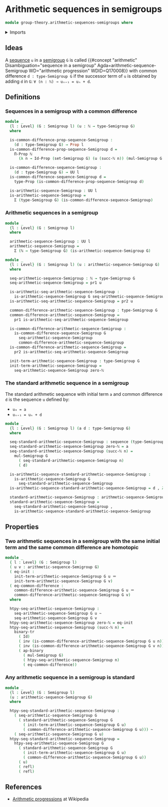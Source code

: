 # Arithmetic sequences in semigroups

```agda
module group-theory.arithmetic-sequences-semigroups where
```

<details><summary>Imports</summary>

```agda
open import elementary-number-theory.natural-numbers

open import foundation.action-on-identifications-binary-functions
open import foundation.action-on-identifications-functions
open import foundation.binary-transport
open import foundation.dependent-pair-types
open import foundation.homotopies
open import foundation.identity-types
open import foundation.propositions
open import foundation.sequences
open import foundation.sets
open import foundation.universe-levels

open import group-theory.semigroups
```

</details>

## Ideas

A [sequence](foundation.sequences.md) `u` in a
[semigroup](group-theory.semigroups.md) `G` is called
{{#concept "arithmetic" Disambiguation="sequence in a semigroup" Agda=arithmetic-sequence-Semigroup WD="arithmetic progression" WDID=Q170008}}
with common difference `d : type-Semigroup G` if the successor term of `u` is
obtained by adding `d` in `G`: `∀ (n : ℕ) → uₙ₊₁ = uₙ + d`.

## Definitions

### Sequences in a semigroup with a common difference

```agda
module _
  {l : Level} (G : Semigroup l) (u : ℕ → type-Semigroup G)
  where

  is-common-difference-prop-sequence-Semigroup :
    (d : type-Semigroup G) → Prop l
  is-common-difference-prop-sequence-Semigroup d =
    Π-Prop ℕ
      (λ n → Id-Prop (set-Semigroup G) (u (succ-ℕ n)) (mul-Semigroup G (u n) d))

  is-common-difference-sequence-Semigroup :
    (d : type-Semigroup G) → UU l
  is-common-difference-sequence-Semigroup d =
    type-Prop (is-common-difference-prop-sequence-Semigroup d)

  is-arithmetic-sequence-Semigroup : UU l
  is-arithmetic-sequence-Semigroup =
    Σ (type-Semigroup G) (is-common-difference-sequence-Semigroup)
```

### Arithmetic sequences in a semigroup

```agda
module _
  {l : Level} (G : Semigroup l)
  where

  arithmetic-sequence-Semigroup : UU l
  arithmetic-sequence-Semigroup =
    Σ (ℕ → type-Semigroup G) (is-arithmetic-sequence-Semigroup G)

module _
  {l : Level} (G : Semigroup l) (u : arithmetic-sequence-Semigroup G)
  where

  seq-arithmetic-sequence-Semigroup : ℕ → type-Semigroup G
  seq-arithmetic-sequence-Semigroup = pr1 u

  is-arithmetic-seq-arithmetic-sequence-Semigroup :
    is-arithmetic-sequence-Semigroup G seq-arithmetic-sequence-Semigroup
  is-arithmetic-seq-arithmetic-sequence-Semigroup = pr2 u

  common-difference-arithmetic-sequence-Semigroup : type-Semigroup G
  common-difference-arithmetic-sequence-Semigroup =
    pr1 is-arithmetic-seq-arithmetic-sequence-Semigroup

  is-common-difference-arithmetic-sequence-Semigroup :
    is-common-difference-sequence-Semigroup G
      seq-arithmetic-sequence-Semigroup
      common-difference-arithmetic-sequence-Semigroup
  is-common-difference-arithmetic-sequence-Semigroup =
    pr2 is-arithmetic-seq-arithmetic-sequence-Semigroup

  init-term-arithmetic-sequence-Semigroup : type-Semigroup G
  init-term-arithmetic-sequence-Semigroup =
    seq-arithmetic-sequence-Semigroup zero-ℕ
```

### The standard arithmetic sequence in a semigroup

The standard arithmetic sequence with initial term `a` and common difference `d`
is the sequence `u` defined by:

- `u₀ = a`
- `uₙ₊₁ = uₙ + d`

```agda
module _
  {l : Level} (G : Semigroup l) (a d : type-Semigroup G)
  where

  seq-standard-arithmetic-sequence-Semigroup : sequence (type-Semigroup G)
  seq-standard-arithmetic-sequence-Semigroup zero-ℕ = a
  seq-standard-arithmetic-sequence-Semigroup (succ-ℕ n) =
    mul-Semigroup G
      ( seq-standard-arithmetic-sequence-Semigroup n)
      ( d)

  is-arithmetic-sequence-standard-arithmetic-sequence-Semigroup :
    is-arithmetic-sequence-Semigroup G
      seq-standard-arithmetic-sequence-Semigroup
  is-arithmetic-sequence-standard-arithmetic-sequence-Semigroup = d , λ n → refl

  standard-arithmetic-sequence-Semigroup : arithmetic-sequence-Semigroup G
  standard-arithmetic-sequence-Semigroup =
    seq-standard-arithmetic-sequence-Semigroup ,
    is-arithmetic-sequence-standard-arithmetic-sequence-Semigroup
```

## Properties

### Two arithmetic sequences in a semigroup with the same initial term and the same common difference are homotopic

```agda
module _
  { l : Level} (G : Semigroup l)
  ( u v : arithmetic-sequence-Semigroup G)
  ( eq-init :
    init-term-arithmetic-sequence-Semigroup G u ＝
    init-term-arithmetic-sequence-Semigroup G v)
  ( eq-common-difference :
    common-difference-arithmetic-sequence-Semigroup G u ＝
    common-difference-arithmetic-sequence-Semigroup G v)
  where

  htpy-seq-arithmetic-sequence-Semigroup :
    seq-arithmetic-sequence-Semigroup G u ~
    seq-arithmetic-sequence-Semigroup G v
  htpy-seq-arithmetic-sequence-Semigroup zero-ℕ = eq-init
  htpy-seq-arithmetic-sequence-Semigroup (succ-ℕ n) =
    binary-tr
      ( Id)
      ( inv (is-common-difference-arithmetic-sequence-Semigroup G u n))
      ( inv (is-common-difference-arithmetic-sequence-Semigroup G v n))
      ( ap-binary
        ( mul-Semigroup G)
        ( htpy-seq-arithmetic-sequence-Semigroup n)
        ( eq-common-difference))
```

### Any arithmetic sequence in a semigroup is standard

```agda
module _
  {l : Level} (G : Semigroup l)
  (u : arithmetic-sequence-Semigroup G)
  where

  htpy-seq-standard-arithmetic-sequence-Semigroup :
    ( seq-arithmetic-sequence-Semigroup G
      ( standard-arithmetic-sequence-Semigroup G
        ( init-term-arithmetic-sequence-Semigroup G u)
        ( common-difference-arithmetic-sequence-Semigroup G u))) ~
    ( seq-arithmetic-sequence-Semigroup G u)
  htpy-seq-standard-arithmetic-sequence-Semigroup =
    htpy-seq-arithmetic-sequence-Semigroup G
      ( standard-arithmetic-sequence-Semigroup G
        ( init-term-arithmetic-sequence-Semigroup G u)
        ( common-difference-arithmetic-sequence-Semigroup G u))
      ( u)
      ( refl)
      ( refl)
```

## References

- [Arithmetic progressions](https://en.wikipedia.org/wiki/Arithmetic_progression)
  at Wikipedia
